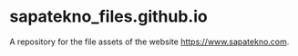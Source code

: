 # sapatekno_files.github.io
A repository for the file assets of the website https://www.sapatekno.com.

